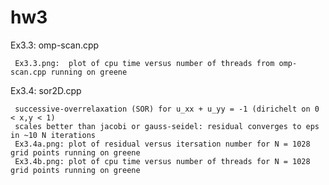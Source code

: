 # hw3

Ex3.3: omp-scan.cpp

     Ex3.3.png:  plot of cpu time versus number of threads from omp-scan.cpp running on greene
     
Ex3.4: sor2D.cpp

     successive-overrelaxation (SOR) for u_xx + u_yy = -1 (dirichelt on 0 < x,y < 1)
     scales better than jacobi or gauss-seidel: residual converges to eps in ~10 N iterations
     Ex3.4a.png: plot of residual versus itersation number for N = 1028 grid points running on greene
     Ex3.4b.png: plot of cpu time versus number of threads for N = 1028 grid points running on greene 
